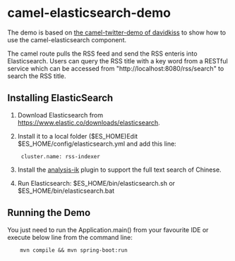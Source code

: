 # camel-elasticsearch-demo
The demo is based on [the camel-twitter-demo of davidkiss](https://github.com/davidkiss/twitter-camel-ingester) to show how to use the camel-elasticsearch component.

The camel route pulls the RSS feed and send the RSS enteris into Elasticsearch. Users can query the RSS title with a key word from a RESTful service which can be accessed from "http://localhost:8080/rss/search" to search the RSS title.

## Installing ElasticSearch

1. Download Elasticsearch from https://www.elastic.co/downloads/elasticsearch.

2. Install it to a local folder ($ES_HOME)Edit $ES_HOME/config/elasticsearch.yml and add this line:
 
		cluster.name: rss-indexer


3. Install the [analysis-ik](https://github.com/medcl/elasticsearch-analysis-ik) plugin to support the full text search of Chinese.
4. Run Elasticsearch: $ES_HOME/bin/elasticsearch.sh or $ES_HOME/bin/elasticsearch.bat

## Running the Demo
You just need to run the Application.main() from your favourite IDE or execute below line from the command line:

		mvn compile && mvn spring-boot:run





